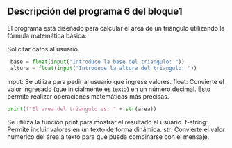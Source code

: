 ## Descripción del programa 6 del bloque1
 El programa está diseñado para calcular el área de un triángulo utilizando la fórmula matemática básica:

Solicitar datos al usuario.
```Python 
 base = float(input("Introduce la base del triangulo: "))
 altura = float(input("Introduce la altura del triangulo: "))
```
input: Se utiliza para pedir al usuario que ingrese valores.
float: Convierte el valor ingresado (que inicialmente es texto) en un número decimal.
Esto permite realizar operaciones matemáticas más precisas.
``` Python
print(f"El area del triangulo es: " + str(area))
```
Se utiliza la función print para mostrar el resultado al usuario.
f-string: Permite incluir valores en un texto de forma dinámica.
str: Convierte el valor numérico del área a texto para que pueda combinarse con el mensaje.
